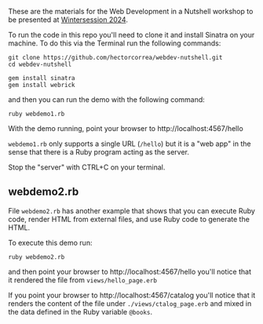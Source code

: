 These are the materials for the Web Development in a Nutshell workshop to be presented at [Wintersession 2024](https://winter.princeton.edu/).


To run the code in this repo you'll need to clone it and install Sinatra on your machine. To do this via the Terminal run the following commands:

```
git clone https://github.com/hectorcorrea/webdev-nutshell.git
cd webdev-nutshell

gem install sinatra
gem install webrick
```

and then you can run the demo with the following command:

```
ruby webdemo1.rb
```

With the demo running, point your browser to http://localhost:4567/hello

`webdemo1.rb` only supports a single URL (`/hello`) but it is a "web app" in the sense that there is a Ruby program acting as the server.

Stop the "server" with CTRL+C on your terminal.

## webdemo2.rb

File `webdemo2.rb` has another example that shows that you can execute Ruby code, render HTML from external files, and use Ruby code to generate the HTML.

To execute this demo run:

```
ruby webdemo2.rb
```

and then point your browser to http://localhost:4567/hello you'll notice that it rendered the file from `views/hello_page.erb`

If you point your browser to http://localhost:4567/catalog you'll notice that it renders the content of the file under `./views/ctalog_page.erb` and mixed in the data defined in the Ruby variable `@books`.
